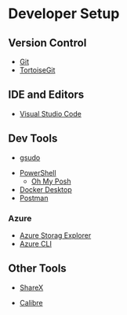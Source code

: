 # Developer Setup

## Version Control

- [Git][git]
- [TortoiseGit][tortoisegit]

## IDE and Editors

<!-- TODO: Explain PowerShell configuration for VSCode Powershell Extension. Uses different profile (Microsoft.VSCode_profile.ps1)  -->
- [Visual Studio Code][vscode]

## Dev Tools

<!-- TODO: Explain winget installation for Windows before 11 -->
- [gsudo][gsudo]
<!-- TODO: Explain issue with PowerShell version - winget does not provide the latest) -->
- [PowerShell][powershell]
  <!-- TODO: Explain Oh My Posh installation -->
  <!-- TODO: Explain Nerd font installation -->
  <!-- TODO: Explain PowerShell configuration  -->
  - [Oh My Posh][ohmyposh]
- [Docker Desktop][docker-desktop]
- [Postman][postman]

### Azure

- [Azure Storag Explorer][azure-storage-explorer]
- [Azure CLI][azure-cli]

## Other Tools

- [ShareX][sharex]
<!-- TODO: Explain how to configure calibre and plugins -->
- [Calibre][calibre]

<!-- Relative Links -->

<!-- Absolute Links -->
[git]: https://git-scm.com/download "Git"
[tortoisegit]: https://tortoisegit.org "Windows Shell Interface to Git"

[vscode]: https://code.visualstudio.com/download "Visual Studio Code"

[gsudo]: https://gerardog.github.io/gsudo/docs/install "gsudo"
[powershell]: https://docs.microsoft.com/en-us/powershell/scripting/install/installing-powershell "PowerShell"
[ohmyposh]: https://ohmyposh.dev/docs "Oh My Posh"
[docker-desktop]: https://docs.docker.com/desktop/#download-and-install
[postman]: https://www.postman.com/downloads "Postman"

[azure-cli]: https://docs.microsoft.com/en-us/cli/azure/install-azure-cli
[azure-storage-explorer]: https://azure.microsoft.com/en-us/products/storage/storage-explorer "Azure Storage Explorer"

[sharex]: https://getsharex.com "ShareX: Screen capture, file sharing and productivity tool"
[calibre]: https://calibre-ebook.com/download
